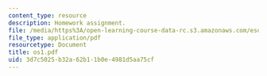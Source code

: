 ```yaml
---
content_type: resource
description: Homework assignment.
file: /media/https%3A/open-learning-course-data-rc.s3.amazonaws.com/esd-34-system-architecture-january-iap-2007/3d7c5025b32a62b11b0e4981d5aa75cf_os1.pdf
file_type: application/pdf
resourcetype: Document
title: os1.pdf
uid: 3d7c5025-b32a-62b1-1b0e-4981d5aa75cf
---
```

